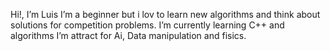 Hi!, I’m Luis 
I’m a beginner but i lov to learn new algorithms and think about solutions for competition problems.
I’m currently learning C++ and algorithms
I’m attract for Ai, Data manipulation and fisics.

